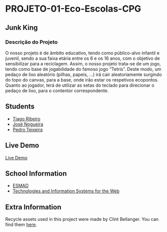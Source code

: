 # PROJETO-01-Eco-Escolas-CPG

## Junk King

### Descrição do Projeto

O nosso projeto é de âmbito educativo, tendo como público-alvo infantil e juvenil, sendo a sua faixa etária entre os 6 e os 16 anos, com o objetivo de sensibilizar para a reciclagem.
Assim, o nosso projeto trata-se de um jogo, tendo como base de jogabilidade do famoso jogo “Tetris”. Deste modo, um pedaço de lixo aleatório (pilhas, papeis, …) irá cair aleatoriamente surgindo do topo do canvas, para a base, onde irão estar os respetivos ecopontos. Quanto ao jogador, terá de utilizar as setas do teclado para direcionar o pedaço de lixo, para o contentor correspondente.

## Students

- [Tiago Ribeiro](https://github.com/TiagoRibeiro25)
- [José Nogueira](https://github.com/JoseNogueira13)
- [Pedro Teixeira](https://github.com/40210465)

## Live Demo

[Live Demo](https://junk-king.netlify.app/)

## School Information

- [ESMAD](https://www.esmad.ipp.pt/)
- [Technologies and Information Systems for the Web](https://www.esmad.ipp.pt/cursos/licenciatura/663)

## Extra Information

Recycle assets used in this project were made by Clint Bellanger. You can find them [here](https://opengameart.org/content/recycle-items-set).
